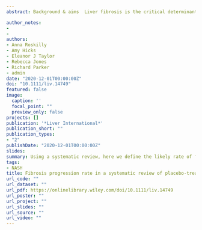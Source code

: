 ```yaml
---
abstract: Background & aims  Liver fibrosis is the critical determinant of liver-related outcomes in persons with nonalcoholic fatty liver disease. The rate that fibrosis develops determines the time taken to reach cirrhosis and consequent clinical outcomes. Estimates of the fibrosis progression rate (FPR) are uncertain having been defined in small observational series that rely largely on nonstandardised repeat biopsy in selected patients. The aim of this study was to evaluate the FPR in placebo-treated participants with nonalcoholic steatohepatitis (NASH) in randomised controlled trials (RCTs).  Methods  Systematic review and meta-analysis of RCTs in NASH with data on fibrosis change extracted. Calculated fibrosis progression rates were pooled in meta-analysis. The pooled estimate was then used to model the proportion of hypothetical cohorts starting with no fibrosis at the age of 30 who develop cirrhosis.  Results  A total of 35 trials including 1419 placebo-treated participants who underwent repeat liver biopsy were evaluated. Considering all trials, the overall FPR was 0.00 stages per year, increasing to 0.03 stages per year in both trials at low risk of bias and trials including >50 placebo-treated participants. This estimate was markedly lower than the value derived from previously pooled analyses of observational data. Using a FPR of 0.03 resulted in a substantial reduction in the proportion of patients developing cirrhosis compared with the FPR derived from observational studies (13% vs 28%).  Conclusions  The FPR in placebo-treated participants in RCTs is lower than that described from observational data. Slower fibrosis progression predicts fewer persons with NASH will progress to cirrhosis than previously estimated.

author_notes:
- 
- 
authors:
- Anna Roskilly
- Amy Hicks
- Eleanor J Taylor
- Rebecca Jones
- Richard Parker
- admin
date: "2020-12-01T00:00:00Z"
doi: "10.1111/liv.14749"
featured: false
image:
  caption: ''
  focal_point: ""
  preview_only: false
projects: []
publication: '*Liver International*'
publication_short: ""
publication_types:
- "2"
publishDate: "2020-12-01T00:00:00Z"
slides: 
summary: Using a systematic review, here we define the likely rate of fibrosis progression in NASH and its impact on the proportion of patients progressing to cirrhosis.
tags:
- NASH
title: Fibrosis progression rate in a systematic review of placebo-treated nonalcoholic steatohepatitis
url_code: ""
url_dataset: ""
url_pdf: https://onlinelibrary.wiley.com/doi/10.1111/liv.14749
url_poster: ""
url_project: ""
url_slides: ""
url_source: ""
url_video: ""
---
```



